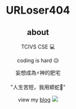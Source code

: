 <div align="center">
  
# URLoser404

## about

TCIVS CSE 💻

coding is hard 😥

妄想成為⚡神的肥宅 

"人生苦短，我用蟒蛇🐍"

view my [blog](https://urloser404.github.io)
![](https://github-readme-stats.vercel.app/api?username=urloser404&show_icons=true)

</div>
